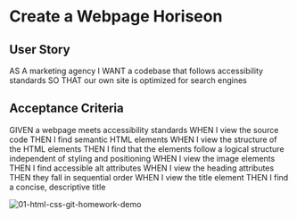 # Create a Webpage Horiseon

## User Story
AS A marketing agency
I WANT a codebase that follows accessibility standards
SO THAT our own site is optimized for search engines

## Acceptance Criteria

GIVEN a webpage meets accessibility standards
WHEN I view the source code
THEN I find semantic HTML elements
WHEN I view the structure of the HTML elements
THEN I find that the elements follow a logical structure independent of styling and positioning
WHEN I view the image elements
THEN I find accessible alt attributes
WHEN I view the heading attributes
THEN they fall in sequential order
WHEN I view the title element
THEN I find a concise, descriptive title
 
![01-html-css-git-homework-demo](https://user-images.githubusercontent.com/89959754/141720252-fd13e52e-72af-4956-b4d7-f7f76e9fbe0a.png)
